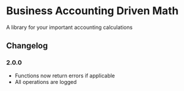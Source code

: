 # Business Accounting Driven Math
A library for your important accounting calculations

## Changelog
### 2.0.0
* Functions now return errors if applicable
* All operations are logged